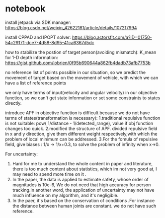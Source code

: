 # notebook

install jetpack via SDK manager: https://blog.csdn.net/weixin_42622181/article/details/107217994

install CPPAD and IPOPT solver: https://blog.actorsfit.com/a?ID=01750-54c29171-dce7-4d58-8d95-41ca6367d5dc

how to stabilize the postion of target person(avoiding mismatch):
K_mean for 1-D depth information:   https://gist.github.com/lobrien/0f95b690644a862fb4dadb73afb7753b




no reference list of points possible in our situation, so we predict the movement of target based on the movement of vehicle, with which we can have a list of reference points


we only have terms of input(velocity and angular velocity) in our objective function, so we can't get state information or set some constraints to states directly.

introduce APF in objective function is difficult because we do not have terms of states(transformation is necessary):
   1.traditional repulsive function is not suitable:   pow( 1/distance - 1/detected_range), value if obj function changes too quick.
   2.modified the structure of APF. divided repulsive field in x and y direction, give them different weight respectively,with which the problem of local minimum can be addressed.
   3.For the fomula of repulsive field, give biases  :    1/x   ->    1/x+0.3,     to solve the problem of infinity when x->0.







For uncertainty:
 1. Hard for me to understand the whole content in paper and literature, there is too much content about statistics, which im not very good at, I may need to spend more     time on it .
 2. In the paper, the data is applied to estimate safety, whose order of magnitudes is 10e-6, We do not need that high accuracy for person tracking.In another word, the application of uncertainty may not have much influence on my algorithm, and it's negligible.
 3. In the paer, it's based on the conservation of conditions .For instance the distance between human joints are constant. we do not have such reference.  
